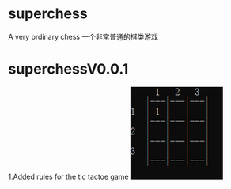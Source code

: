 # superchess
A very ordinary chess
一个非常普通的棋类游戏

# superchessV0.0.1
1.Added rules for the tic tactoe game
![My Image](picture/picture.png)
